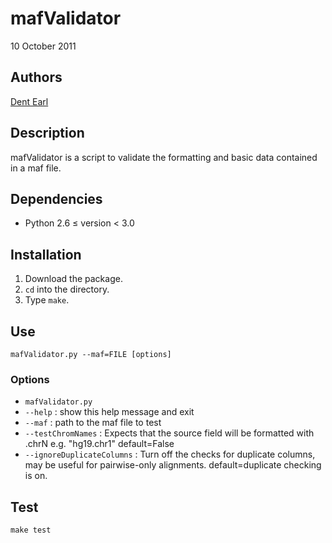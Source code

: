 # mafValidator

10 October 2011

## Authors

[Dent Earl](https://github.com/dentearl/)

## Description
mafValidator is a script to validate the formatting and basic data contained in a maf file.

## Dependencies
* Python 2.6 &le; version &lt; 3.0

## Installation
1. Download the package.
2. <code>cd</code> into the directory.
3. Type <code>make</code>.

## Use
<code>mafValidator.py --maf=FILE [options]</code>

### Options
* <code>mafValidator.py</code>
* <code>--help</code> : show this help message and exit
* <code>--maf</code> : path to the maf file to test
* <code>--testChromNames</code> : Expects that the source field will be formatted with .chrN e.g. "hg19.chr1" default=False
* <code>--ignoreDuplicateColumns</code> : Turn off the checks for duplicate columns, may be useful for pairwise-only alignments. default=duplicate checking is on.


## Test
<code>make test</code>
